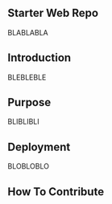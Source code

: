 ## Starter Web Repo

BLABLABLA
## Introduction

BLEBLEBLE

## Purpose

BLIBLIBLI

## Deployment

BLOBLOBLO

## How To Contribute